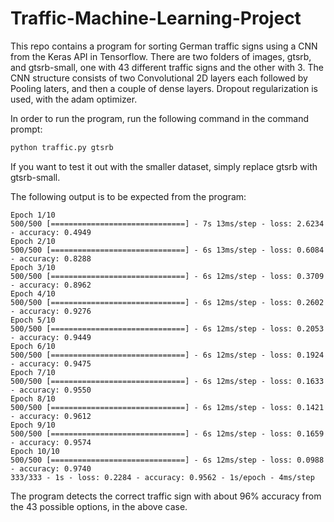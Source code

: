 # Traffic-Machine-Learning-Project
This repo contains a program for sorting German traffic signs using a CNN from the Keras API in Tensorflow. There are two folders of images, gtsrb, and gtsrb-small, one with 43 different traffic signs and the other with 3. The CNN structure consists of two Convolutional 2D layers each followed by Pooling laters, and then a couple of dense layers. Dropout regularization is used, with the adam optimizer. 

In order to run the program, run the following command in the command prompt:
```bash
python traffic.py gtsrb
```
If you want to test it out with the smaller dataset, simply replace gtsrb with gtsrb-small.

The following output is to be expected from the program:
```
Epoch 1/10
500/500 [==============================] - 7s 13ms/step - loss: 2.6234 - accuracy: 0.4949  
Epoch 2/10
500/500 [==============================] - 6s 13ms/step - loss: 0.6084 - accuracy: 0.8288
Epoch 3/10
500/500 [==============================] - 6s 12ms/step - loss: 0.3709 - accuracy: 0.8962
Epoch 4/10
500/500 [==============================] - 6s 12ms/step - loss: 0.2602 - accuracy: 0.9276
Epoch 5/10
500/500 [==============================] - 6s 12ms/step - loss: 0.2053 - accuracy: 0.9449
Epoch 6/10
500/500 [==============================] - 6s 12ms/step - loss: 0.1924 - accuracy: 0.9475
Epoch 7/10
500/500 [==============================] - 6s 12ms/step - loss: 0.1633 - accuracy: 0.9550
Epoch 8/10
500/500 [==============================] - 6s 12ms/step - loss: 0.1421 - accuracy: 0.9612
Epoch 9/10
500/500 [==============================] - 6s 12ms/step - loss: 0.1659 - accuracy: 0.9574
Epoch 10/10
500/500 [==============================] - 6s 12ms/step - loss: 0.0988 - accuracy: 0.9740
333/333 - 1s - loss: 0.2284 - accuracy: 0.9562 - 1s/epoch - 4ms/step
```
The program detects the correct traffic sign with about 96% accuracy from the 43 possible options, in the above case.
